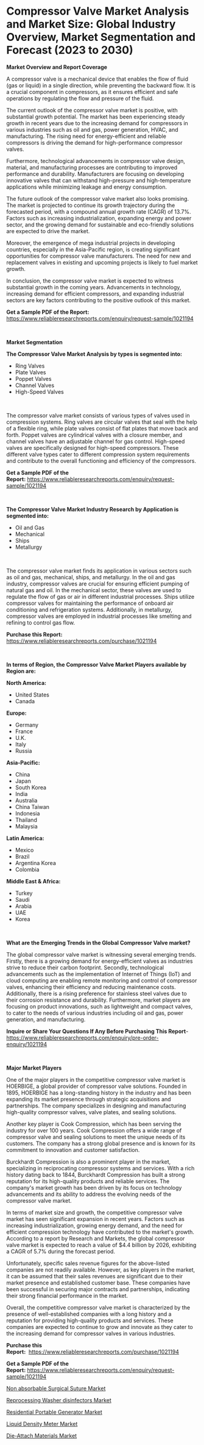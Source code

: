 <p><h1>Compressor Valve Market Analysis and Market Size: Global Industry Overview, Market Segmentation and Forecast (2023 to 2030)</h1></p><p><strong>Market Overview and Report Coverage</strong></p>
<p><p>A compressor valve is a mechanical device that enables the flow of fluid (gas or liquid) in a single direction, while preventing the backward flow. It is a crucial component in compressors, as it ensures efficient and safe operations by regulating the flow and pressure of the fluid.</p><p>The current outlook of the compressor valve market is positive, with substantial growth potential. The market has been experiencing steady growth in recent years due to the increasing demand for compressors in various industries such as oil and gas, power generation, HVAC, and manufacturing. The rising need for energy-efficient and reliable compressors is driving the demand for high-performance compressor valves.</p><p>Furthermore, technological advancements in compressor valve design, material, and manufacturing processes are contributing to improved performance and durability. Manufacturers are focusing on developing innovative valves that can withstand high-pressure and high-temperature applications while minimizing leakage and energy consumption.</p><p>The future outlook of the compressor valve market also looks promising. The market is projected to continue its growth trajectory during the forecasted period, with a compound annual growth rate (CAGR) of 13.7%. Factors such as increasing industrialization, expanding energy and power sector, and the growing demand for sustainable and eco-friendly solutions are expected to drive the market.</p><p>Moreover, the emergence of mega industrial projects in developing countries, especially in the Asia-Pacific region, is creating significant opportunities for compressor valve manufacturers. The need for new and replacement valves in existing and upcoming projects is likely to fuel market growth.</p><p>In conclusion, the compressor valve market is expected to witness substantial growth in the coming years. Advancements in technology, increasing demand for efficient compressors, and expanding industrial sectors are key factors contributing to the positive outlook of this market.</p></p>
<p><strong>Get a Sample PDF of the Report:</strong> <a href="https://www.reliableresearchreports.com/enquiry/request-sample/1021194">https://www.reliableresearchreports.com/enquiry/request-sample/1021194</a></p>
<p>&nbsp;</p>
<p><strong>Market Segmentation</strong></p>
<p><strong>The Compressor Valve Market Analysis by types is segmented into:</strong></p>
<p><ul><li>Ring Valves</li><li>Plate Valves</li><li>Poppet Valves</li><li>Channel Valves</li><li>High-Speed Valves</li></ul></p>
<p>&nbsp;</p>
<p><p>The compressor valve market consists of various types of valves used in compression systems. Ring valves are circular valves that seal with the help of a flexible ring, while plate valves consist of flat plates that move back and forth. Poppet valves are cylindrical valves with a closure member, and channel valves have an adjustable channel for gas control. High-speed valves are specifically designed for high-speed compressors. These different valve types cater to different compression system requirements and contribute to the overall functioning and efficiency of the compressors.</p></p>
<p><strong>Get a Sample PDF of the Report:</strong>&nbsp;<a href="https://www.reliableresearchreports.com/enquiry/request-sample/1021194">https://www.reliableresearchreports.com/enquiry/request-sample/1021194</a></p>
<p>&nbsp;</p>
<p><strong>The Compressor Valve Market Industry Research by Application is segmented into:</strong></p>
<p><ul><li>Oil and Gas</li><li>Mechanical</li><li>Ships</li><li>Metallurgy</li></ul></p>
<p>&nbsp;</p>
<p><p>The compressor valve market finds its application in various sectors such as oil and gas, mechanical, ships, and metallurgy. In the oil and gas industry, compressor valves are crucial for ensuring efficient pumping of natural gas and oil. In the mechanical sector, these valves are used to regulate the flow of gas or air in different industrial processes. Ships utilize compressor valves for maintaining the performance of onboard air conditioning and refrigeration systems. Additionally, in metallurgy, compressor valves are employed in industrial processes like smelting and refining to control gas flow.</p></p>
<p><strong>Purchase this Report:</strong>&nbsp; <a href="https://www.reliableresearchreports.com/purchase/1021194">https://www.reliableresearchreports.com/purchase/1021194</a></p>
<p>&nbsp;</p>
<p><strong>In terms of Region, the Compressor Valve Market Players available by Region are:</strong></p>
<p>
    <p> <strong> North America: </strong>
        <ul>
            <li>United States</li>
            <li>Canada</li>
        </ul>
        </p> 
    <p> <strong> Europe: </strong>
        <ul>
            <li>Germany</li>
            <li>France</li>
            <li>U.K.</li>
            <li>Italy</li>
            <li>Russia</li>
        </ul>
        </p> 
    <p> <strong> Asia-Pacific: </strong>
        <ul>
            <li>China</li>
            <li>Japan</li>
            <li>South Korea</li>
            <li>India</li>
            <li>Australia</li>
            <li>China Taiwan</li>
            <li>Indonesia</li>
            <li>Thailand</li>
            <li>Malaysia</li>
        </ul>
        </p> 
    <p> <strong> Latin America: </strong>
        <ul>
            <li>Mexico</li>
            <li>Brazil</li>
            <li>Argentina Korea</li>
            <li>Colombia</li>
        </ul>
        </p> 
    <p> <strong> Middle East & Africa: </strong>
        <ul>
            <li>Turkey</li>
            <li>Saudi</li>
            <li>Arabia</li>
            <li>UAE</li>
            <li>Korea</li>
        </ul>
    </p>
    </p>
<p>&nbsp;</p>
<p><strong>What are the Emerging Trends in the Global Compressor Valve market?</strong></p>
<p><p>The global compressor valve market is witnessing several emerging trends. Firstly, there is a growing demand for energy-efficient valves as industries strive to reduce their carbon footprint. Secondly, technological advancements such as the implementation of Internet of Things (IoT) and cloud computing are enabling remote monitoring and control of compressor valves, enhancing their efficiency and reducing maintenance costs. Additionally, there is a rising preference for stainless steel valves due to their corrosion resistance and durability. Furthermore, market players are focusing on product innovations, such as lightweight and compact valves, to cater to the needs of various industries including oil and gas, power generation, and manufacturing.</p></p>
<p><strong>Inquire or Share Your Questions If Any Before Purchasing This Report</strong>- <a href="https://www.reliableresearchreports.com/enquiry/pre-order-enquiry/1021194">https://www.reliableresearchreports.com/enquiry/pre-order-enquiry/1021194</a></p>
<p>&nbsp;</p>
<p><strong>Major Market Players</strong></p>
<p><p>One of the major players in the competitive compressor valve market is HOERBIGE, a global provider of compressor valve solutions. Founded in 1895, HOERBIGE has a long-standing history in the industry and has been expanding its market presence through strategic acquisitions and partnerships. The company specializes in designing and manufacturing high-quality compressor valves, valve plates, and sealing solutions.</p><p>Another key player is Cook Compression, which has been serving the industry for over 100 years. Cook Compression offers a wide range of compressor valve and sealing solutions to meet the unique needs of its customers. The company has a strong global presence and is known for its commitment to innovation and customer satisfaction.</p><p>Burckhardt Compression is also a prominent player in the market, specializing in reciprocating compressor systems and services. With a rich history dating back to 1844, Burckhardt Compression has built a strong reputation for its high-quality products and reliable services. The company's market growth has been driven by its focus on technology advancements and its ability to address the evolving needs of the compressor valve market.</p><p>In terms of market size and growth, the competitive compressor valve market has seen significant expansion in recent years. Factors such as increasing industrialization, growing energy demand, and the need for efficient compression technology have contributed to the market's growth. According to a report by Research and Markets, the global compressor valve market is expected to reach a value of $4.4 billion by 2026, exhibiting a CAGR of 5.7% during the forecast period.</p><p>Unfortunately, specific sales revenue figures for the above-listed companies are not readily available. However, as key players in the market, it can be assumed that their sales revenues are significant due to their market presence and established customer base. These companies have been successful in securing major contracts and partnerships, indicating their strong financial performance in the market.</p><p>Overall, the competitive compressor valve market is characterized by the presence of well-established companies with a long history and a reputation for providing high-quality products and services. These companies are expected to continue to grow and innovate as they cater to the increasing demand for compressor valves in various industries.</p></p>
<p><strong>Purchase this Report:</strong>&nbsp;&nbsp;<a href="https://www.reliableresearchreports.com/purchase/1021194">https://www.reliableresearchreports.com/purchase/1021194</a></p>
<p></p>
<p><strong>Get a Sample PDF of the Report:</strong>&nbsp;<a href="https://www.reliableresearchreports.com/enquiry/request-sample/1021194">https://www.reliableresearchreports.com/enquiry/request-sample/1021194</a></p>
<p><p><a href="https://www.reportprime.com/non-absorbable-surgical-suture-r10663">Non absorbable Surgical Suture Market</a></p><p><a href="https://www.reportprime.com/reprocessing-washer-disinfectors-r10661">Reprocessing Washer disinfectors Market</a></p><p><a href="https://medium.com/@nolalockman2023/residential-portable-generator-market-size-growth-forecast-2023-2030-733b44e11c3e">Residential Portable Generator Market</a></p><p><a href="https://medium.com/@haileeferry/liquid-density-meter-market-size-growth-forecast-2023-2030-923d447b1f4e">Liquid Density Meter Market</a></p><p><a href="https://github.com/BryceTownsendr/Market-Research-Report-List-1/blob/main/die-attach-materials-market.md">Die-Attach Materials Market</a></p></p>